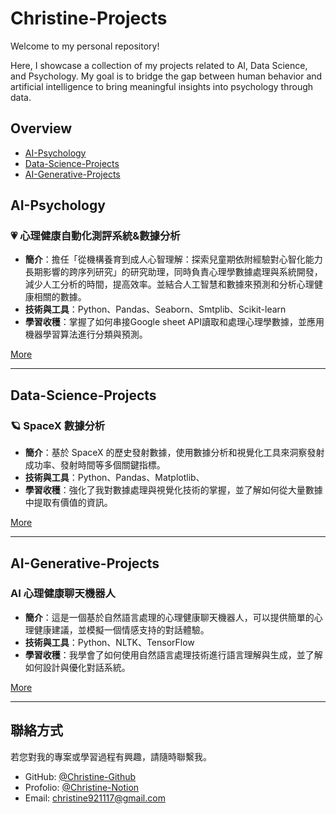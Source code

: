 # Christine-Projects
Welcome to my personal repository!

Here, I showcase a collection of my projects related to AI, Data Science, and Psychology. My goal is to bridge the gap between human behavior and artificial intelligence to bring meaningful insights into psychology through data.

## Overview
- [AI-Psychology](#AI-Psychology)
- [Data-Science-Projects](#Data-Science-Projects)
- [AI-Generative-Projects](#AI-Generative-Projects)




  


## AI-Psychology

### 💗 心理健康自動化測評系統&數據分析

- **簡介**：擔任「從機構養育到成人心智理解：探索兒童期依附經驗對心智化能力長期影響的跨序列研究」的研究助理，同時負責心理學數據處理與系統開發，減少人工分析的時間，提高效率。並結合人工智慧和數據來預測和分析心理健康相關的數據。
- **技術與工具**：Python、Pandas、Seaborn、Smtplib、Scikit-learn
- **學習收穫**：掌握了如何串接Google sheet API讀取和處理心理學數據，並應用機器學習算法進行分類與預測。

[More](https://github.com/christine1117/Christine-Projects/tree/6ed3d822fb5114693ff4366ab06a26c8b079ba49/AI-Psychology/Mental_Health_Analysis)

---

## Data-Science-Projects

### 🪐 SpaceX 數據分析

- **簡介**：基於 SpaceX 的歷史發射數據，使用數據分析和視覺化工具來洞察發射成功率、發射時間等多個關鍵指標。
- **技術與工具**：Python、Pandas、Matplotlib、
- **學習收穫**：強化了我對數據處理與視覺化技術的掌握，並了解如何從大量數據中提取有價值的資訊。

[More](#)

---

## AI-Generative-Projects

### AI 心理健康聊天機器人

- **簡介**：這是一個基於自然語言處理的心理健康聊天機器人，可以提供簡單的心理健康建議，並模擬一個情感支持的對話體驗。
- **技術與工具**：Python、NLTK、TensorFlow
- **學習收穫**：我學會了如何使用自然語言處理技術進行語言理解與生成，並了解如何設計與優化對話系統。

[More](#)

---

## 聯絡方式

若您對我的專案或學習過程有興趣，請隨時聯繫我。

- GitHub: [@Christine-Github](https://github.com/Christine)
- Profolio: [@Christine-Notion](https://tidal-oval-da2.notion.site/Hi-I-m-Chiao-Chieh-Deng-1c323cab8111808e8afffbc7d5552a83)
- Email: christine921117@gmail.com

